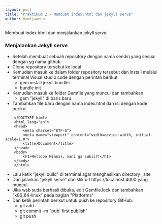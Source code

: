 ```yaml
---
layout: post
title: "Praktikum 2 - Membuat index.html dan jekyll serve"
author: Hamijaannn
---
```


Membuat index.html dan menjalankan jekyll serve

### Menjalankan Jekyll serve

- Setelah membuat sebuah repository dengan nama sendiri yang sesuai dengan yg nama github
- Clone repository tersebut ke local
- Kemudian masuk ke dalam folder repository tersebut dan install melalui terminal Visual studio code dengan perintah berikut: 
    - gem install jekyll bundler 
    - bundle init 
- Kemudian masuk ke folder Gemfile yang muncul dan tambahkan 
    - gem "jekyll" di baris baru 
- Tambahkan file baru dengan nama index.html dan isi dengan kode berikut 
```
    <!DOCTYPE html>
    <html lang="en">
    <head>
        <meta charset="UTF-8">
        <meta name="viewport" content="width=device-width, initial-scale=1.0">
        <title>Document</title>
    </head>
    <body>
        <h1>Hellooo Minnaa, nani ga sukii?!</h1>
    </body>
    </html>
```
- Lalu ketik "jekyll build" di terminal agar menghasilkan directory _site
- Dan jalankan "jekyll serve" dan klik url https://localhost:4000 yang muncul.
- Jika web suda berhasil dibuka, edit Gemfile.lock dan tambahkan "x86_64-linux" pada bagian "Platforms"
- Dan ketik perintah berikut untuk push ke repository GitHub:
    - git add .
    - git commit -m "pub: first publish"
    - git push 


